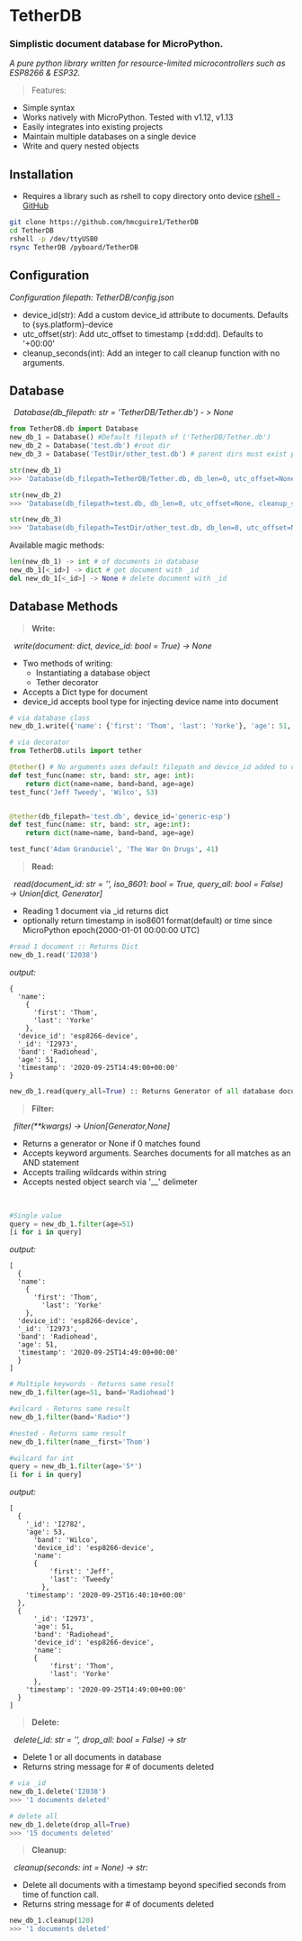 # TetherDB
### Simplistic document database for MicroPython.
*A pure python library written for resource-limited microcontrollers such as ESP8266 & ESP32.*
<br>

> Features:
- Simple syntax
- Works natively with MicroPython. Tested with v1.12, v1.13
- Easily integrates into existing projects
- Maintain multiple databases on a single device
- Write and query nested objects

Installation
---
- Requires a library such as rshell to copy directory onto device
[rshell - GitHub](https://github.com/dhylands/rshell)

```sh
git clone https://github.com/hmcguire1/TetherDB
cd TetherDB
rshell -p /dev/ttyUSB0
rsync TetherDB /pyboard/TetherDB
```
Configuration
---
*Configuration filepath: TetherDB/config.json*
- device_id(str): Add a custom device_id attribute to documents. Defaults to {sys.platform}-device
- utc_offset(str): Add utc_offset to timestamp (&#177;dd:dd). Defaults to '+00:00'
- cleanup_seconds(int): Add an integer to call cleanup function with no arguments.

Database
---

&nbsp;&nbsp;*Database(db_filepath: str = 'TetherDB/Tether.db') - > None*

```python
from TetherDB.db import Database
new_db_1 = Database() #Default filepath of ('TetherDB/Tether.db')
new_db_2 = Database('test.db') #root dir
new_db_3 = Database('TestDir/other_test.db') # parent dirs must exist prior to database file creation

str(new_db_1)
>>> 'Database(db_filepath=TetherDB/Tether.db, db_len=0, utc_offset=None, cleanup_seconds=None)'

str(new_db_2)
>>> 'Database(db_filepath=test.db, db_len=0, utc_offset=None, cleanup_seconds=None)'

str(new_db_3)
>>> 'Database(db_filepath=TestDir/other_test.db, db_len=0, utc_offset=None, cleanup_seconds=None)'
```
Available magic methods:
```python
len(new_db_1) -> int # of documents in database
new_db_1[<_id>] -> dict # get document with _id
del new_db_1[<_id>] -> None # delete document with _id
```

Database Methods
---

> **Write:**

&nbsp;&nbsp;*write(document: dict, device_id: bool = True) → None*

- Two methods of writing:
    - Instantiating a database object
    - Tether decorator 
- Accepts a Dict type for document
- device_id accepts bool type for injecting device name into document

```python
# via database class
new_db_1.write({'name': {'first': 'Thom', 'last': 'Yorke'}, 'age': 51, 'band': 'Radiohead'})

# via decorator
from TetherDB.utils import tether

@tether() # No arguments uses default filepath and device_id added to documents
def test_func(name: str, band: str, age: int):
    return dict(name=name, band=band, age=age)
test_func('Jeff Tweedy', 'Wilco', 53)


@tether(db_filepath='test.db', device_id='generic-esp')
def test_func(name: str, band: str, age:int):
    return dict(name=name, band=band, age=age)

test_func('Adam Granduciel', 'The War On Drugs', 41)
```

> **Read:**

&nbsp;&nbsp;*read(document_id: str = '', iso_8601: bool = True, query_all: bool = False) → Union[dict, Generator]*

- Reading 1 document via _id returns dict
- optionally return timestamp in iso8601 format(default) or time since MicroPython epoch(2000-01-01 00:00:00 UTC)

```python
#read 1 document :: Returns Dict
new_db_1.read('I2038')
```
*output:*
```
{
  'name': 
    {
      'first': 'Thom',
      'last': 'Yorke'
    },
  'device_id': 'esp8266-device',
  '_id': 'I2973',
  'band': 'Radiohead',
  'age': 51,
  'timestamp': '2020-09-25T14:49:00+00:00'
}
```
```python
new_db_1.read(query_all=True) :: Returns Generator of all database documents
```

> **Filter:**

&nbsp;&nbsp;*filter(\*\*kwargs) → Union[Generator,None]*

- Returns a generator or None if 0 matches found
- Accepts keyword arguments. Searches documents for all matches as an AND statement
- Accepts trailing wildcards within string
- Accepts nested object search via '__' delimeter
<br>

```python
#Single value
query = new_db_1.filter(age=51)
[i for i in query]
```
*output:*
```
[
  {
  'name': 
    {
      'first': 'Thom',
	    'last': 'Yorke'
    },
  'device_id': 'esp8266-device',
  '_id': 'I2973',
  'band': 'Radiohead',
  'age': 51,
  'timestamp': '2020-09-25T14:49:00+00:00'
  }
]
```
```python
# Multiple keywords - Returns same result
new_db_1.filter(age=51, band='Radiohead')

#wilcard - Returns same result
new_db_1.filter(band='Radio*')

#nested - Returns same result
new_db_1.filter(name__first='Thom')

#wilcard for int
query = new_db_1.filter(age='5*')
[i for i in query]
```
*output:*
```
[
  {
    '_id': 'I2782',
    'age': 53,
	  'band': 'Wilco',
	  'device_id': 'esp8266-device',
	  'name': 
      {
	      'first': 'Jeff',
	      'last': 'Tweedy'
	    },
    'timestamp': '2020-09-25T16:40:10+00:00'
  },
  {
	  '_id': 'I2973',
	  'age': 51,
	  'band': 'Radiohead',
	  'device_id': 'esp8266-device',
	  'name': 
      {
	      'first': 'Thom',
	      'last': 'Yorke'
      },
    'timestamp': '2020-09-25T14:49:00+00:00'
  }
]
```

> **Delete:**

&nbsp;&nbsp;*delete(_id: str = '', drop_all: bool = False) → str*

- Delete 1 or all documents in database
- Returns string message for # of documents deleted

```python
# via _id
new_db_1.delete('I2038')
>>> '1 documents deleted'

# delete all
new_db_1.delete(drop_all=True)
>>> '15 documents deleted'
```

> **Cleanup:**

&nbsp;&nbsp;*cleanup(seconds: int = None) -> str:*

- Delete all documents with a timestamp beyond specified seconds from time of function call.
- Returns string message for # of documents deleted
```python
new_db_1.cleanup(120)
>>> '1 documents deleted'
```
